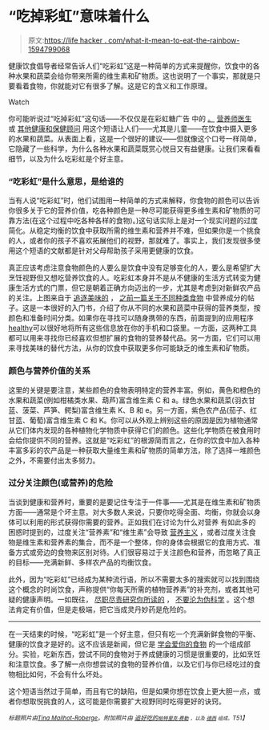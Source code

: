 # “吃掉彩虹”意味着什么

> 原文:[https://life hacker . com/what-it-mean-to-eat-the-rainbow-1594799068](https://lifehacker.com/what-it-means-to-eat-the-rainbow-1594799068)

健康饮食倡导者经常告诉人们“吃彩虹”这是一种简单的方式来提醒你，饮食中的各种水果和蔬菜会给你带来所需的维生素和矿物质。这也说明了一个事实，那就是只要看着食物，你就能对它有很多了解。这是它的含义和工作原理。

Watch

你可能听说过“吃掉彩虹”这句话——不仅仅是在彩虹糖广告 中的 [。](https://www.youtube.com/watch?feature=player_embedded&v=OfkT5SIH4gI) [营养师](http://www.todaysdietitian.com/newarchives/110308p34.shtml)[医生](http://www.uhc.com/source4women/health_wellness_tools_resources/nutrition/rainbow_of_fruits_vegetables.htm) 或 [其他健康和保健顾问](http://www.todayiatearainbow.com/) 用这个短语让人们——尤其是儿童——在饮食中摄入更多的水果和蔬菜。从表面上看，这是一个很好的建议——但就像这个口号一样简单，它隐藏了一些科学，为什么各种水果和蔬菜既赏心悦目又有益健康。让我们来看看细节，以及为什么吃彩虹是个好主意。

### “吃彩虹”是什么意思，是给谁的

当有人说“吃彩虹”时，他们试图用一种简单的方式来解释，你食物的颜色可以告诉你很多关于它的营养价值，吃各种颜色是一种尽可能获得更多维生素和矿物质的可靠方法(在这个过程中吃各种各样的食物)。)这句话实际上是对一个现实问题的过度简化。从稳定均衡的饮食中获取所需的维生素和营养并不难，但如果你是一个挑食的人，或者你的孩子不喜欢拓展他们的视野，那就难了。事实上，我们发现很多使用这个短语的文献都是针对父母帮助孩子采用更健康的饮食。

真正应该考虑注意食物颜色的人要么是饮食中没有足够变化的人，要么是希望扩大烹饪视野但又想吃营养饮食的人。吃彩虹本身并不是从不健康的生活方式转变为健康生活方式的门票，但它是朝着正确方向迈出的一步，尤其是考虑到对新鲜农产品的关注。上图来自于 [追逐美味的](http://chasingdelicious.com/) ， [之前一篇关于不同种类食物](https://lifehacker.com/this-color-coded-chart-helps-you-pick-the-most-nutritio-5994343) 中营养成分的帖子。这是一本很好的入门书，介绍了你从不同的水果和蔬菜中获得的营养类型，按颜色和准备时间分类。如果你在寻找可以随身携带的东西，前面提到的应用程序[healthy](http://www.wholesomeapp.com/)可以很好地将所有这些信息放在你的手机和口袋里。一方面，这两种工具都可以用来寻找你已经喜欢但想扩展的食物的营养替代品。另一方面，它们可以用来寻找美味的替代方法，从你的饮食中获取更多你可能缺乏的维生素和矿物质。

### 颜色与营养价值的关系

这里的关键是要注意，某些颜色的食物表明特定的营养丰富。例如，黄色和橙色的水果和蔬菜(例如柑橘类水果、葫芦)富含维生素 C 和 a。绿色水果和蔬菜(羽衣甘蓝、菠菜、芦笋、鳄梨)富含维生素 K、B 和 e。另一方面，紫色农产品(茄子、红甘蓝、葡萄)富含维生素 C 和 K。你可以从外观上辨别这些的原因是因为植物通常从它们体内发现的各种植物化学物质中获得它们的颜色。这些化学物质在被食用时会给你提供不同的营养。这就是“吃彩虹”的根源简而言之，在你的饮食中加入各种丰富多彩的农产品是一种获取大量维生素和矿物质的简单方法，除了选择一堆颜色之外，不需要付出太多努力。

### 过分关注颜色(或营养)的危险

当谈到健康和营养时，重要的是要记住专注于一件事——尤其是在维生素和矿物质方面——通常是个坏主意。对大多数人来说，只要你吃得全面、均衡，你就会以身体可以利用的形式获得你需要的营养。正如我们在讨论为什么对营养 有如此多的困惑时提到的，过度关注“营养素”和“维生素”会导致 [营养主义](http://en.wikipedia.org/wiki/Nutritionism) ，或者过度关注食物是维生素和营养素的集合，而不是一个整体，你的身体会根据它的食用方式、准备方式或旁边的食物来区别对待。人们很容易过于关注颜色和营养，而忽略了真正的目标——充满新鲜、多样农产品的均衡饮食。

此外，因为“吃彩虹”已经成为某种流行语，所以不需要太多的搜索就可以找到围绕这个概念的时尚饮食，声称提供“你每天所需的植物营养素”的补充剂，或者其他可疑的健康声明。一如既往， [尽职尽责研究你所读的](https://lifehacker.com/how-to-determine-if-a-controversial-statement-is-scient-5919830) ， [不要沦为伪科学](http://lifehacker.com/how-to-quack-proof-yourself-against-pseudoscience-1586708469) 。这个想法肯定有价值，但是走极端，把它当成灵丹妙药是危险的。

* * *

在一天结束的时候，“吃彩虹”是一个好主意，但只有吃一个充满新鲜食物的平衡、健康的饮食才是好的。这不应该是新闻，但它是 [学会爱你的食物](https://lifehacker.com/ditch-your-dysfunctional-diet-and-learn-to-love-your-fo-5899002) 的一个组成部分。实验，吃新东西，尝试不同的食物对于养成健康的习惯是很重要的，比如烹饪和注意饮食。多了解一点你想尝试的食物的营养价值，以及它们与你已经吃过的食物相比如何，不会有什么坏处。

这个短语当然过于简单，而且有它的缺陷，但是如果你想在饮食上更大胆一点，或者你想取悦挑食的人，这可能是你需要扩大视野同时吃得更好的诀窍。

*<small>标题照片由</small>*[*<small>Tina Mailhot-Roberge</small>*](http://vervex.ca/)*<small>。附加照片由</small>* [*<small>追好吃的</small>*](http://chasingdelicious.com/kitchen-101-nutrition-in-produce/)*<small></small>*<small>[*<small>帕特里克·费勒</small>*](https://www.flickr.com/photos/nakrnsm/3815441846) *<small>，以及</small>* [*<small>德西</small>*](https://www.flickr.com/photos/desiitaly/2141012694) *<small>组成。</small>T51】*</small>

<small></small>